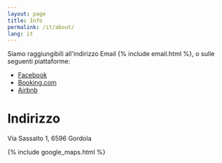 ```yaml
---
layout: page
title: Info
permalink: /it/about/
lang: it
---
```


Siamo raggiungibili all'indirizzo Email {% include email.html %}, o sulle seguenti piattaforme:
* [Facebook](https://www.facebook.com/ch.dasana)
* [Booking.com](https://www.booking.com/hotel/ch/dasana.html)
* [Airbnb](https://airbnb.com/h/dasana)

# Indirizzo

Via Sassalto 1, 6596 Gordola

{% include google_maps.html %}

[jekyll-organization]: https://github.com/jekyll
